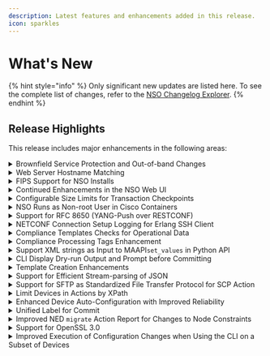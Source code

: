 ```yaml
---
description: Latest features and enhancements added in this release.
icon: sparkles
---
```


# What's New

{% hint style="info" %}
Only significant new updates are listed here. To see the complete list of changes, refer to the [NSO Changelog Explorer](https://developer.cisco.com/docs/nso/changelog-explorer/?from=6.4\&to=6.5).
{% endhint %}

## Release Highlights

This release includes major enhancements in the following areas:

<details>

<summary>Brownfield Service Protection and Out-of-band Changes</summary>

NSO now supports a new `confirm-network-state` commit mode for improved interoperation in the face of out-of-band changes. Using this commit mode, it is now possible to avoid provisioning pre-checks and pre-provisioning sync-from operations, even if there are out-of-band changes on NSO-managed devices.

Additionally, NSO introduces support for policy-defined handling of configuration data that overlaps with NSO-configured services. This eases coexistence with other systems and protects already provisioned services from unwanted modification.

Documentation Updates:

* Added a new section called [Out-of-band Interoperation](operation-and-usage/operations/out-of-band-interoperation.md).

</details>

<details>

<summary>Web Server Hostname Matching</summary>

NSO supports serving web traffic from multiple domains and IP addresses. This functionality is configured by `server-name` and `server-alias` settings in the `ncs.conf` file. In addition, the web server refuses to serve requests to other domain names and addresses by default, in order to not expose the system to redirect-related attacks. This functionality can be disabled, but that is strongly discouraged.

</details>

<details>

<summary>FIPS Support for NSO Installs</summary>

In NSO 6.5, we are introducing support for installing NSO in a [FIPS](https://www.nist.gov/itl/publications-0/federal-information-processing-standards-fips)-compliant mode. With this update, you can now install (or upgrade) NSO in the usual standard mode or in a more targeted FIPS mode to meet the specific crypto requirements of the FIPS 140-3 standard in your organization. Bear in mind that FIPS mode targets a very specific use case and should only be used in FIPS-restricted setups. For most installs, the standard mode is the way to go.

Be advised as well that Cisco's FIPS support is currently limited only to installer-based setups and not available on Cisco-provided containers, but you do have the option to pursue a FIPS-compliant container setup independently.

Documentation Updates:

* Updated the [Installation and Deployment](administration/installation-and-deployment/) sections to add new details about installing and upgrading NSO in a FIPS-compliant setup. Specific details are covered in the sections for [System Install](administration/installation-and-deployment/system-install.md), [Local Install](administration/installation-and-deployment/local-install.md), and [Upgrade NSO](administration/installation-and-deployment/upgrade-nso.md).

</details>

<details>

<summary>Continued Enhancements in the NSO Web UI</summary>

This release brings more improvements to extend the design and functionality of the NSO Web UI. This time, we have implemented substantial new updates in the Web UI tools, namely the Package Manager (now called Packages), Alarms, and Compliance Reporting. More specifically:

* The Packages tool now benefits from an all-new design coherent with Cisco's design philosophy. It also includes new feature updates to handle package management in the Web UI in a more detailed and appealing manner.
* The Alarms tool now offers a vastly updated design as well as improved functionality to handle NSO alarms. Users will see enhancements in the information and options to interact with alarms.
* New improvements have also been made in the Compliance Reporting tool to offer more visual details via graphs in report results.

Documentation Updates:

* Updated the Web UI's Tools section to document new updates in the [Packages](operation-and-usage/webui/tools.md#d5e6487), [Alarms](operation-and-usage/webui/tools.md#d5e6565), and [Compliance Reporting](operation-and-usage/webui/tools.md#sec.webui_compliance) sections.

</details>

<details>

<summary>Configurable Size Limits for Transaction Checkpoints</summary>

Added new `ncs.conf` configuration to modify read-set and write-set size limits for transaction checkpoints.

Documentation Updates:

* Added a new [transaction checkpoint limits](development/core-concepts/nso-concurrency-model.md#automatic-retries-) section to the [NSO Concurrency Model](development/core-concepts/nso-concurrency-model.md) chapter.

</details>

<details>

<summary>NSO Runs as Non-root User in Cisco Containers</summary>

NSO is now installed with the `--run-as-user` option for build and production containers to run NSO from the non-root `nso` user that belongs to the `nso` user group.

Documentation Updates:

* Added a new [NSO Runs from a Non-Root User](administration/installation-and-deployment/containerized-nso.md#nso-runs-from-a-non-root-user) section to the [Containerized NSO](administration/installation-and-deployment/containerized-nso.md) chapter.

</details>

<details>

<summary>Support for RFC 8650 (YANG-Push over RESTCONF)</summary>

Implemented support for RFC 8650, "Dynamic Subscription to YANG Events and Datastores over RESTCONF." This update enables subscribed notifications and Yang-Push functionality for RESTCONF. For more details, refer to RFC 8650 and the NSO documentation. Note that subtree filtering and JSON format are not yet supported and are planned for a future release.

Documentation Updates:

* Added a new section, [Dynamic Subscriptions](development/core-concepts/northbound-apis/restconf-api.md#dynamic-subscriptions), in the RESTCONF API documentation.

</details>

<details>

<summary>NETCONF Connection Setup Logging for Erlang SSH Client</summary>

SSH connections by the built-in NETCONF client are now logged in the device and cluster traces, including details for successful connections and errors when establishing SSH connections and why an SSH connection was terminated.

See the [Tracing Device Communication](operation-and-usage/operations/nso-device-manager.md#user_guide.devicemanager.tracing) section for details on enabling NED traffic tracing.

</details>

<details>

<summary>Compliance Templates Checks for Operational Data</summary>

Support has been added in compliance templates to read the live status of devices. This feature is optional and requires opting in. To activate this functionality, NEDs must be recompiled using the new ncsc flag `--ncs-with-operational-compliance`.

Documentation Updates:

* Updated the [Compliance Reporting](operation-and-usage/operations/compliance-reporting.md#device-live-status-checks) section in Operation and Usage to add new details about live-status checks.

</details>

<details>

<summary>Compliance Processing Tags Enhancement</summary>

This release introduces new compliance template enhancements:

* A new `allow-empty` tag allows empty nodes to be considered compliant. Configurations that do not match will still fail.
* Support for enabling or disabling strict mode on parts of a compliance template. The `strict` tag can now be applied to sub-trees, allowing fine-grained control over strict compliance checking.

Updated Documentation:

* Updated the [Compliance Reporting](operation-and-usage/operations/compliance-reporting.md#additional-template-functionality) section in Operation and Usage to add new details about the tags.

</details>

<details>

<summary>Support XML strings as Input to MAAPI<code>set_values</code> in Python API</summary>

Added two new methods `ncs.maagic.set_values_xml()` and `ncs.maagic.shared_set_values_xml()`, making it possible to set large amounts of data using an XML document as input.

The [examples.ncs/scaling-performance/perf-bulkcreate](https://github.com/NSO-developer/nso-examples/tree/main/scaling-performance/perf-bulkcreate) example has been updated to use the new `ncs.maagic.shared_set_values_xml()` method.

</details>

<details>

<summary>CLI Display Dry-run Output and Prompt before Committing</summary>

Added CLI functionality to display dry-run output and prompt the user to confirm before the commit operation or actions using the ncs-commit-params grouping.

Documentation Updates:

* New parameters added to the [ncs.conf(5)](man/section5.md#ncs.conf) man page
  * /ncs-config/cli/commit-prompt/enabled
  * /ncs-config/cli/commit-prompt/dry-run/duration
  * /ncs-config/cli/commit-prompt/dry-run/outformat
* Added new CLI settings commands to configuring the new functionality per session.
  * [commit-prompt](operation-and-usage/cli/introduction-to-nso-cli.md#commit-prompt-true-or-false)
  * [dry-run-duration](operation-and-usage/cli/introduction-to-nso-cli.md#dry-run-duration-less-than-seconds-greater-than)
  * [dry-run-outformat](operation-and-usage/cli/introduction-to-nso-cli.md#dry-run-outformat-less-than-string-greater-than)

</details>

<details>

<summary>Template Creation Enhancements</summary>

Added and extended support for generating templates based on device configuration structures:

* New Action: `/devices/create-template` enables creation of device templates from user-defined config paths.
* Extended Action: `/compliance/create-template` now supports generating compliance templates from specified config paths.
* New Action: `/services/create-template` allows creation of service templates and infers a resource-facing service model from config path structures. Outputs include the template and service model, optionally exportable as a service package.

Documentation Updates:

* Updated the [Device Manager](operation-and-usage/operations/nso-device-manager.md#generating-device-templates-from-configuration), [Templates](development/core-concepts/templates.md#ch_templates.templatize), and [Compliance Reporting](operation-and-usage/operations/compliance-reporting.md#device-configuration-checks) sections to add new details about this functionality.

</details>

<details>

<summary>Support for Efficient Stream-parsing of JSON</summary>

The JSON parser has been improved from a non-streaming model to a streaming one. This reduces memory usage, especially for large inputs.

</details>

<details>

<summary>Support for SFTP as Standardized File Transfer Protocol for SCP Action</summary>

NSO now supports the option to use SFTP to transfer files between NSO and devices in addition to SCP.

Documentation Updates:

* Updated the [scp-from](operation-and-usage/operations/lifecycle-operations.md#scp-from) and [scp-to](operation-and-usage/operations/lifecycle-operations.md#scp-to) device actions section.

</details>

<details>

<summary>Limit Devices in Actions by XPath</summary>

Added leaf 'device-select' and leaf-list 'device-group' to the input of the following actions:

* /devices/connect
* /devices/disconnect
* /devices/check-sync
* /devices/sync-to
* /devices/sync-from
* /devices/check-yang-modules
* /devices/fetch-ssh-host-keys
* /devices/apply-template
* /devices/migrate
* /devices/scp-to
* /devices/clear-trace

Documentation Updates:

* Updated the [Device Actions](operation-and-usage/operations/lifecycle-operations.md#d5e5227)[ ](operation-and-usage/operations/lifecycle-operations.md#d5e5227)section.

</details>

<details>

<summary>Enhanced Device Auto-Configuration with Improved Reliability</summary>

The device auto-configure feature in NSO is now more robust and reliable, with enhanced retry mechanisms to handle common deployment challenges. This update ensures smoother and more successful device onboarding in a wider range of network environments.

* Automatic Retry on Failure: The auto-configure process now automatically retries in scenarios where:
  * The device requires a commit operation before configuration can be copied.
  * The device is unreachable.
  * Concurrent auto-configuration processes are running for other devices.
* Granular Control: New global settings under `/devices/global-settings/auto-configure` allow administrators to fine-tune the retry behavior, controlling the number of attempts and the interval between them.
* Proactive Alerting: A new `auto-configure-failed` alarm is raised when the maximum number of retry attempts is exhausted, providing immediate notification of persistent auto-configuration failures.

Documentation Updates:

* Updated the [Device Manager](operation-and-usage/operations/nso-device-manager.md#user_guide.devicemanager.auto-configuring-devices) chapter to add details about auto-configure.

</details>

<details>

<summary>Unified Label for Commit</summary>

This release adds `label` and `comment` as commit parameters across all northbound interfaces and actions supporting the `ncs-commit-params` grouping in the `tailf-ncs-devices` YANG module. These parameters will appear in rollback files, be propagated through the NSO cluster, and applied to devices where needed.

This update removes the need for the `tag` parameter in the commit queue, with `label` now serving as the primary method for event correlation. `label` will replace `commit-queue/tag` in all northbound events, allowing for better event tracking across NSO nodes.

While `rollback-label` and `rollback-comment` remain for rollback files, their use is discouraged in favor of the new `label` and `comment` parameters.

Documentation Updates:

* Updated the [JSON-RPC API](development/advanced-development/web-ui-development/json-rpc-api.md#methods-transaction) 'transaction' section to update details about this change.

</details>

<details>

<summary>Improved NED <code>migrate</code> Action Report for Changes to Node Constraints</summary>

Each modified path in the schema diff for `/packages/reload`, `/packages/ha/sync, /devices/migrate`, `/devices/device-group/ned-id/migrate`, and `/devices/device/migrate` actions now contain a list of all modifications done to the node. This includes all added, removed, or modified constraints, for example, `when` or `must` expressions.

</details>

<details>

<summary>Support for OpenSSL 3.0</summary>

NSO has added support for OpenSSL 3.0 in this release. The Cisco SSL library in this regard has been updated to version 3.0.15.8.0.221 (ciscossl-3.0.15.8.0.221).

</details>

<details>

<summary>Improved Execution of Configuration Changes when Using the CLI on a Subset of Devices</summary>

Added support for entering an array of keys to get detected as a range. If the list supports ranges for keys, these can be entered similarly to 'foo key1,key2,key3 bar', and all the keys will be used for the range.

</details>
